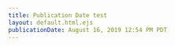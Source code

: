 ```yaml
---
title: Publication Date test
layout: default.html.ejs
publicationDate: August 16, 2019 12:54 PM PDT
---
```


<publication-date></publication-date>